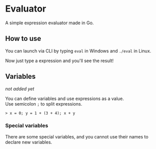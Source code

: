 # Evaluator

A simple expression evaluator made in Go.

## How to use

You can launch via CLI by typing `eval` in Windows and `./eval` in Linux.

Now just type a expression and you'll see the result!

## Variables

_not added yet_

You can define variables and use expressions as a value. <br>
Use semicolon `;` to split expressions.

```
> x = 0; y = 1 + (3 + 4); x + y
```

### Special variables

There are some special variables, and you cannot use their names to declare new variables.
